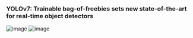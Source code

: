 ### YOLOv7: Trainable bag-of-freebies sets new state-of-the-art for real-time object detectors
![image](https://user-images.githubusercontent.com/110511488/189656711-e4064485-3039-444f-9bc4-a8583fb087ae.png)
![image](https://user-images.githubusercontent.com/110511488/189656793-1a5d1533-9afe-47a8-9943-a8cfd9b09783.png)
